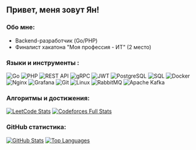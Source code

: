 ## Привет, меня зовут Ян!

### Обо мне:

* Backend-разработчик (Go/PHP)
* Финалист хакатона "Моя профессия - ИТ" (2 место)

### Языки и инструменты :
![Go](https://img.shields.io/badge/-Go-090909?style=for-the-badge&logo=go&logoColor=00ADD8)
![PHP](https://img.shields.io/badge/-PHP-090909?style=for-the-badge&logo=php&logoColor=777BB4)
![REST API](https://img.shields.io/badge/-REST_API-090909?style=for-the-badge&logo=api&logoColor=FF4F00)
![gRPC](https://img.shields.io/badge/-gRPC-090909?style=for-the-badge&logo=grpc&logoColor=4285F4)
![JWT](https://img.shields.io/badge/-JWT-090909?style=for-the-badge&logo=jsonwebtokens)
![PostgreSQL](https://img.shields.io/badge/-PostgreSQL-090909?style=for-the-badge&logo=postgresql&logoColor=4169E1)
![SQL](https://img.shields.io/badge/-SQL-090909?style=for-the-badge&logo=mysql&logoColor=4479A1)
![Docker](https://img.shields.io/badge/-Docker-090909?style=for-the-badge&logo=docker&logoColor=2496ED)
![Nginx](https://img.shields.io/badge/-Nginx-090909?style=for-the-badge&logo=nginx&logoColor=009639)
![Grafana](https://img.shields.io/badge/-Grafana-090909?style=for-the-badge&logo=grafana&logoColor=F46800)
![Git](https://img.shields.io/badge/-Git-090909?style=for-the-badge&logo=git&logoColor=F05032)
![Linux](https://img.shields.io/badge/-Linux-090909?style=for-the-badge&logo=linux&logoColor=FCC624)
![RabbitMQ](https://img.shields.io/badge/-RabbitMQ-090909?style=for-the-badge&logo=rabbitmq&logoColor=FF6600)
![Apache Kafka](https://img.shields.io/badge/-Apache%20Kafka-090909?style=for-the-badge&logo=apachekafka&logoColor=231F20)

### Алгоритмы и достижения:

[![LeetCode Stats](https://leetcard.jacoblin.cool/Fokyyy?border=0&theme=dark)](https://leetcode.com/u/Fokyyy/)
[![Codeforces Full Stats](https://codeforces-readme-stats.vercel.app/api/card?username=Foky&theme=dark&days=1800)](https://codeforces.com/profile/Foky)

### GitHub статистика:

[![GitHub Stats](https://github-readme-stats.vercel.app/api?username=ffoky&show_icons=true&theme=dark&hide_border=true)](https://github.com/anuraghazra/github-readme-stats)
[![Top Languages](https://github-readme-stats.vercel.app/api/top-langs/?username=ffoky&layout=compact&theme=dark&hide_border=true)](https://github.com/anuraghazra/github-readme-stats)

